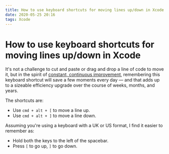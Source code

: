 ```yaml
---
title: How to use keyboard shortcuts for moving lines up/down in Xcode
date: 2020-05-25 20:16
tags: Xcode
---
```


# How to use keyboard shortcuts for moving lines up/down in Xcode

It's not a challenge to cut and paste or drag and drop a line of code to move it, but in the spirit of [constant, continuous improvement](https://lifehacker.com/get-better-at-getting-better-the-kaizen-productivity-p-1672205148), remembering this keyboard shortcut will save a few moments every day — and that adds up to a sizeable efficiency upgrade over the course of weeks, months, and years.

The shortcuts are:

* Use `cmd + alt + [` to move a line up.
* Use `cmd + alt + ]` to move a line down.

Assuming you're using a keyboard with a UK or US format, I find it easier to remember as:

* Hold both the keys to the left of the spacebar.
* Press `[` to go up, `]` to go down.